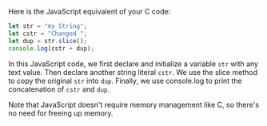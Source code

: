 Here is the JavaScript equivalent of your C code:

```javascript
let str = "my String";
let cstr = "Changed ";
let dup = str.slice();
console.log(cstr + dup);
```

In this JavaScript code, we first declare and initialize a variable `str` with any text value. Then declare another string literal `cstr`. We use the slice method to copy the original `str` into `dup`. Finally, we use console.log to print the concatenation of `cstr` and `dup`.

Note that JavaScript doesn't require memory management like C, so there's no need for freeing up memory.
